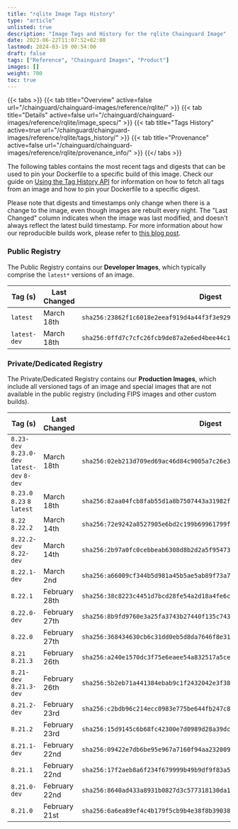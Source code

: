 ```yaml
---
title: "rqlite Image Tags History"
type: "article"
unlisted: true
description: "Image Tags and History for the rqlite Chainguard Image"
date: 2023-06-22T11:07:52+02:00
lastmod: 2024-03-19 00:54:00
draft: false
tags: ["Reference", "Chainguard Images", "Product"]
images: []
weight: 700
toc: true
---
```


{{< tabs >}}
{{< tab title="Overview" active=false url="/chainguard/chainguard-images/reference/rqlite/" >}}
{{< tab title="Details" active=false url="/chainguard/chainguard-images/reference/rqlite/image_specs/" >}}
{{< tab title="Tags History" active=true url="/chainguard/chainguard-images/reference/rqlite/tags_history/" >}}
{{< tab title="Provenance" active=false url="/chainguard/chainguard-images/reference/rqlite/provenance_info/" >}}
{{</ tabs >}}

The following tables contains the most recent tags and digests that can be used to pin your Dockerfile to a specific build of this image. Check our guide on [Using the Tag History API](/chainguard/chainguard-images/using-the-tag-history-api/) for information on how to fetch all tags from an image and how to pin your Dockerfile to a specific digest.

Please note that digests and timestamps only change when there is a change to the image, even though images are rebuilt every night. The "Last Changed" column indicates when the image was last modified, and doesn't always reflect the latest build timestamp. For more information about how our reproducible builds work, please refer to [this blog post](https://www.chainguard.dev/unchained/reproducing-chainguards-reproducible-image-builds).

### Public Registry
The Public Registry contains our **Developer Images**, which typically comprise the `latest*` versions of an image.

| Tag (s)       | Last Changed | Digest                                                                    |
|---------------|--------------|---------------------------------------------------------------------------|
|  `latest`     | March 18th   | `sha256:23862f1c6018e2eeaf919d4a44f3f3e9290e6bd48dc1b58b25059e2d6e4d8b74` |
|  `latest-dev` | March 18th   | `sha256:0ffd7c7cfc26fcb9de87a2e6ed4bee44c1c612bd234d8484cb38495255bcf9f7` |


### Private/Dedicated Registry
The Private/Dedicated Registry contains our **Production Images**, which include all versioned tags of an image and special images that are not available in the public registry (including FIPS images and other custom builds).

| Tag (s)                                       | Last Changed  | Digest                                                                    |
|-----------------------------------------------|---------------|---------------------------------------------------------------------------|
|  `8.23-dev` `8.23.0-dev` `latest-dev` `8-dev` | March 18th    | `sha256:02eb213d709ed69ac46d84c9005a7c26e3fd9599ba29808cd3bb86845361d35a` |
|  `8.23.0` `8.23` `8` `latest`                 | March 18th    | `sha256:82aa04fcb8fab55d1a8b7507443a31982f81a2d14c50fa6dec452a7418b9a304` |
|  `8.22` `8.22.2`                              | March 14th    | `sha256:72e9242a8527905e6bd2c199b69961799f643d52279e7edda0ea217b5cfc5b01` |
|  `8.22.2-dev` `8.22-dev`                      | March 14th    | `sha256:2b97a0fc0cebbeab6308d8b2d2a5f9547390f820cff408d8aaa507eba0079198` |
|  `8.22.1-dev`                                 | March 2nd     | `sha256:a66009cf344b5d981a45b5ae5ab89f73a705b905e1a8000bb68440542b67e9ea` |
|  `8.22.1`                                     | February 28th | `sha256:38c8223c4451d7bcd28fe54a2d18a4fe6cee13533c7352252c9a9387bea75cdf` |
|  `8.22.0-dev`                                 | February 27th | `sha256:8b9fd9760e3a25fa3743b27440f135c74380efce7653a24abc7e659277fdb829` |
|  `8.22.0`                                     | February 27th | `sha256:368434630cb6c31dd0eb5d8da7646f8e313f1800526da585be308539878fb956` |
|  `8.21` `8.21.3`                              | February 26th | `sha256:a240e1570dc3f75e6eaee54a832517a5ce7bdd100939eab93cadec0553e8bd6b` |
|  `8.21-dev` `8.21.3-dev`                      | February 26th | `sha256:5b2eb71a441384ebab9c1f2432042e3f38b4ff14dc64ec6912ece9a7ca04571e` |
|  `8.21.2-dev`                                 | February 23rd | `sha256:c2bdb96c214ecc0983e775be644fb247c8a6c870cc37062f3cd8867905da2091` |
|  `8.21.2`                                     | February 23rd | `sha256:15d9145c6b68fc42300e7d0989d28a39dc92759052bf313075550cdb3f5989b8` |
|  `8.21.1-dev`                                 | February 22nd | `sha256:09422e7db6be95e967a7160f94aa2320091a1765dd485ccd86da67f51db320db` |
|  `8.21.1`                                     | February 22nd | `sha256:17f2aeb8a6f234f679999b49b9df9f83a5d31414ba7be9192baad6d7baca6edc` |
|  `8.21.0-dev`                                 | February 22nd | `sha256:8640ad433a8931b0827d3c577318130da13fd42f97c304a15618bd51a8912d17` |
|  `8.21.0`                                     | February 21st | `sha256:6a6ea89ef4c4b179f5cb9b4e38f8b39038302237cf423c3a7a0c7bbe1d35db5a` |

